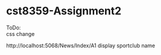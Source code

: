 # cst8359-Assignment2

ToDo:   
css change 


http://localhost:5068/News/Index/A1
display sportclub name